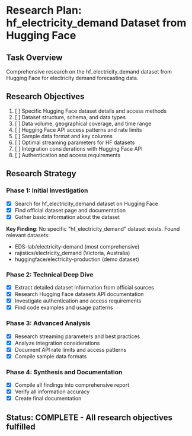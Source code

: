 # Research Plan: hf_electricity_demand Dataset from Hugging Face

## Task Overview
Comprehensive research on the hf_electricity_demand dataset from Hugging Face for electricity demand forecasting data.

## Research Objectives
1. [ ] Specific Hugging Face dataset details and access methods
2. [ ] Dataset structure, schema, and data types
3. [ ] Data volume, geographical coverage, and time range
4. [ ] Hugging Face API access patterns and rate limits
5. [ ] Sample data format and key columns
6. [ ] Optimal streaming parameters for HF datasets
7. [ ] Integration considerations with Hugging Face API
8. [ ] Authentication and access requirements

## Research Strategy

### Phase 1: Initial Investigation
- [x] Search for hf_electricity_demand dataset on Hugging Face
- [x] Find official dataset page and documentation
- [x] Gather basic information about the dataset

**Key Finding**: No specific "hf_electricity_demand" dataset exists. Found relevant datasets:
- EDS-lab/electricity-demand (most comprehensive)
- rajistics/electricity_demand (Victoria, Australia)
- huggingface/electricity-production (demo dataset)

### Phase 2: Technical Deep Dive
- [x] Extract detailed dataset information from official sources
- [x] Research Hugging Face datasets API documentation
- [x] Investigate authentication and access requirements
- [x] Find code examples and usage patterns

### Phase 3: Advanced Analysis
- [x] Research streaming parameters and best practices
- [x] Analyze integration considerations
- [x] Document API rate limits and access patterns
- [x] Compile sample data formats

### Phase 4: Synthesis and Documentation
- [x] Compile all findings into comprehensive report
- [x] Verify all information accuracy
- [x] Create final documentation

## Status: COMPLETE - All research objectives fulfilled